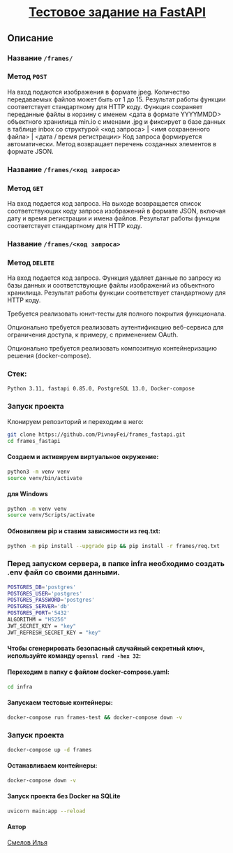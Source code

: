 <h1 align="center"><a target="_blank" href="https://github.com/PivnoyFei/yatube_project/">Тестовое задание на FastAPI</a></h1>

## Описание
### Название ```/frames/```
### Метод ```POST```
На вход подаются изображения в формате jpeg. 
Количество передаваемых файлов может быть от 1 до 15.
Результат работы функции соответствует стандартному для HTTP коду.
Функция сохраняет переданные файлы в корзину с именем <дата в формате YYYYMMDD> объектного хранилища min.io с именами <UUID>.jpg и фиксирует в базе данных в таблице inbox со структурой <код запроса> | <имя сохраненного файла> | <дата / время регистрации>
Код запроса формируется автоматически.
Метод возвращает перечень созданных элементов в формате JSON.
### Название ```/frames/<код запроса>```
### Метод ```GET```
На вход подается код запроса.
На выходе возвращается список соответствующих коду запроса изображений в формате JSON, включая дату и время регистрации и имена файлов.
Результат работы функции соответствует стандартному для HTTP коду.
### Название ```/frames/<код запроса>```
### Метод ```DELETE```
На вход подается код запроса.
Функция удаляет данные по запросу из базы данных и соответствующие файлы изображений из объектного хранилища.
Результат работы функции соответствует стандартному для HTTP коду.

Требуется реализовать юнит-тесты для полного покрытия функционала.

Опционально требуется реализовать аутентификацию веб-сервиса для ограничения доступа, к примеру, с применением OAuth.

Опционально требуется реализовать композитную контейнеризацию решения (docker-compose).


### Стек:
```bash
Python 3.11, fastapi 0.85.0, PostgreSQL 13.0, Docker-compose
```

### Запуск проекта
Клонируем репозиторий и переходим в него:
```bash
git clone https://github.com/PivnoyFei/frames_fastapi.git
cd frames_fastapi
```
#### Создаем и активируем виртуальное окружение:
```bash
python3 -m venv venv
source venv/bin/activate
```
#### для Windows
```bash
python -m venv venv
source venv/Scripts/activate
```
#### Обновиляем pip и ставим зависимости из req.txt:
```bash
python -m pip install --upgrade pip && pip install -r frames/req.txt
```

### Перед запуском сервера, в папке infra необходимо создать .env файл со своими данными.
```bash
POSTGRES_DB='postgres'
POSTGRES_USER='postgres'
POSTGRES_PASSWORD='postgres'
POSTGRES_SERVER='db'
POSTGRES_PORT='5432'
ALGORITHM = "HS256"
JWT_SECRET_KEY = "key"
JWT_REFRESH_SECRET_KEY = "key"
```
#### Чтобы сгенерировать безопасный случайный секретный ключ, используйте команду ```openssl rand -hex 32```:

#### Переходим в папку с файлом docker-compose.yaml:
```bash
cd infra
```
#### Запускаем тестовые контейнеры:
```bash
docker-compose run frames-test && docker-compose down -v
```

### Запуск проекта
```bash
docker-compose up -d frames
```

#### Останавливаем контейнеры:
```bash
docker-compose down -v
```

#### Запуск проекта без Docker на SQLite
```bash
uvicorn main:app --reload
```

#### Автор
[Смелов Илья](https://github.com/PivnoyFei)